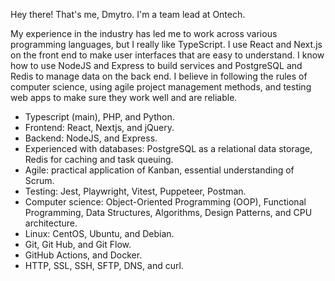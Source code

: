 Hey there! That's me, Dmytro. I'm a team lead at Ontech.

My experience in the industry has led me to work across various programming languages, but I really like TypeScript. 
I use React and Next.js on the front end to make user interfaces that are easy to understand.
I know how to use NodeJS and Express to build services and PostgreSQL and Redis to manage data on the back end. 
I believe in following the rules of computer science, using agile project management methods, and testing web apps to make sure they work well and are reliable.

- Typescript (main), PHP, and Python.
- Frontend: React, Nextjs, and jQuery.
- Backend: NodeJS, and Express.
- Experienced with databases: PostgreSQL as a relational data storage, Redis for caching and task queuing.
- Agile: practical application of Kanban, essential understanding of Scrum.
- Testing: Jest, Playwright, Vitest, Puppeteer, Postman.
- Computer science: Object-Oriented Programming (OOP), Functional Programming, Data Structures, Algorithms, Design Patterns, and CPU architecture.
- Linux: CentOS, Ubuntu, and Debian.
- Git, Git Hub, and Git Flow.
- GitHub Actions, and Docker.
- HTTP, SSL, SSH, SFTP, DNS, and curl.
